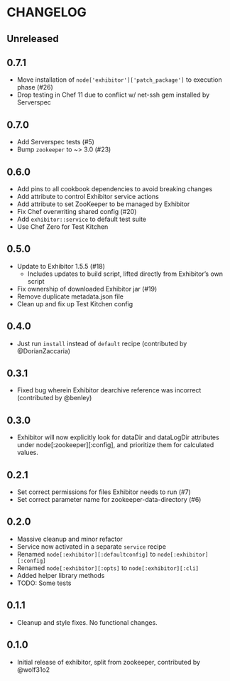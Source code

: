 # CHANGELOG

## Unreleased

## 0.7.1
* Move installation of `node['exhibitor']['patch_package']` to execution phase (#26)
* Drop testing in Chef 11 due to conflict w/ net-ssh gem installed by Serverspec

## 0.7.0
* Add Serverspec tests (#5)
* Bump `zookeeper` to ~> 3.0 (#23)

## 0.6.0
* Add pins to all cookbook dependencies to avoid breaking changes
* Add attribute to control Exhibitor service actions
* Add attribute to set ZooKeeper to be managed by Exhibitor
* Fix Chef overwriting shared config (#20)
* Add `exhibitor::service` to default test suite
* Use Chef Zero for Test Kitchen

## 0.5.0
* Update to Exhibitor 1.5.5 (#18)
    - Includes updates to build script, lifted directly from Exhibitor’s own script
* Fix ownership of downloaded Exhibitor jar (#19)
* Remove duplicate metadata.json file
* Clean up and fix up Test Kitchen config

## 0.4.0
* Just run `install` instead of `default` recipe (contributed by
  @DorianZaccaria)

## 0.3.1
* Fixed bug wherein Exhibitor dearchive reference was incorrect (contributed by
  @benley)

## 0.3.0
* Exhibitor will now explicitly look for dataDir and dataLogDir attributes
  under node[:zookeeper][:config], and prioritize them for calculated values.

## 0.2.1
* Set correct permissions for files Exhibitor needs to run (#7)
* Set correct parameter name for zookeeper-data-directory (#6)

## 0.2.0
* Massive cleanup and minor refactor
* Service now activated in a separate `service` recipe
* Renamed `node[:exhibitor][:defaultconfig]` to `node[:exhibitor][:config]`
* Renamed `node[:exhibitor][:opts]` to `node[:exhibitor][:cli]`
* Added helper library methods
* TODO: Some tests

## 0.1.1
* Cleanup and style fixes. No functional changes.

## 0.1.0
* Initial release of exhibitor, split from zookeeper, contributed by @wolf31o2 
